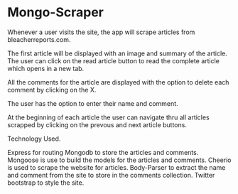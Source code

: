 # Mongo-Scraper

Whenever a user visits the site, the app will scrape articles from bleacherreports.com.

The first article will be displayed with an image and summary of the article. The user can click on the read article button to read the complete article which opens in a new tab.

All the comments for the article are displayed with the option to delete each comment by clicking on the X.

The user has the option to enter their name and comment.

At the beginning of each article the user can navigate thru all articles scrapped by clicking on the prevous and next article buttons.

Technology Used.

Express for routing Mongodb to store the articles and comments. Mongoose is use to build the models for the articles and comments. Cheerio is used to scrape the website for articles. Body-Parser to extract the name and comment from the site to store in the comments collection. Twitter bootstrap to style the site.